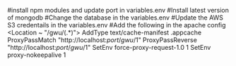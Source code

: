 #install npm modules and update port in variables.env
#Install latest version of mongodb
#Change the database in the variables.env
#Update the AWS S3 credentails in the variables.env
#Add the following in the apache config
<Location ~ "/gwu/(.*)">
  AddType text/cache-manifest .appcache
  ProxyPassMatch  "http://localhost:$port/gwu/$1"
  ProxyPassReverse "http://localhost:$port/gwu/$1"
  SetEnv force-proxy-request-1.0 1
  SetEnv proxy-nokeepalive 1
</Location>

